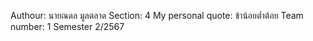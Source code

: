 Authour: นายณดล มูลตลาด 
Section: 4
My personal quote: ข้าน้อยตํ่าต้อย
Team number: 1
Semester 2/2567
